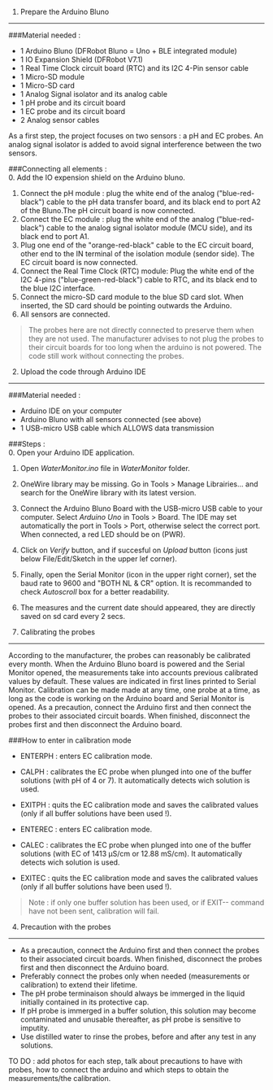 
1. Prepare the Arduino Bluno
----------------------------


###Material needed :
* 1 Arduino Bluno (DFRobot Bluno = Uno + BLE integrated module)
* 1 IO Expansion Shield (DFRobot V7.1)
* 1 Real Time Clock circuit board (RTC) and its I2C 4-Pin sensor cable
* 1 Micro-SD module
* 1 Micro-SD card
* 1 Analog Signal isolator and its analog cable
* 1 pH probe and its circuit board
* 1 EC probe and its circuit board
* 2 Analog sensor cables

As a first step, the project focuses on two sensors : a pH and EC probes. An analog signal isolator is added to avoid signal interference between the two sensors.

###Connecting all elements :  
0. Add the IO expension shield on the Arduino bluno.  
1. Connect the pH module : plug the white end of the analog ("blue-red-black") cable to the pH data transfer board, and its black end to port A2 of the Bluno.The pH circuit board is now connected.  
2. Connect the EC module : plug the white end of the analog ("blue-red-black") cable to the analog signal isolator module (MCU side), and its black end to port A1.  
3. Plug one end of the "orange-red-black" cable to the EC circuit board, other end to the IN terminal of the isolation module (sendor side). The EC circuit board is now connected.  
4. Connect the Real Time Clock (RTC) module: Plug the white end of the I2C 4-pins ("blue-green-red-black") cable to RTC, and its black end to the blue I2C interface.  
5. Connect the micro-SD card module to the blue SD card slot. When inserted, the SD card should be pointing outwards the Arduino.  
6. All sensors are connected.

> The probes here are not directly connected to preserve them when they are not used. The manufacturer advises to not plug the probes to their circuit boards for too long when the arduino is not powered. The code still work without connecting the probes.

2. Upload the code through Arduino IDE
--------------------------------------

###Material needed :
* Arduino IDE on your computer
* Arduino Bluno with all sensors connected (see above)
* 1 USB-micro USB cable which ALLOWS data transmission


###Steps :  
0. Open your Arduino IDE application.  
1. Open *WaterMonitor.ino* file in *WaterMonitor* folder.  
2. OneWire library may be missing. Go in Tools > Manage Librairies... and search for the OneWire library with its latest version.   
3. Connect the Arduino Bluno Board with the USB-micro USB cable to your computer. Select *Arduino Uno* in Tools > Board. The IDE may set automatically the port in Tools > Port, otherwise select the correct port. When connected, a red LED should be on (PWR).
4. Click on *Verify* button, and if succesful on *Upload* button (icons just below File/Edit/Sketch in the upper lef corner).  
5. Finally, open the Serial Monitor (icon in the upper right corner), set the baud rate to 9600 and "BOTH NL & CR" option. It is recommanded to check *Autoscroll* box for a better readability.  
6. The measures and the current date should appeared, they are directly saved on sd card every 2 secs.  

3. Calibrating the probes
-------------------------

According to the manufacturer, the probes can reasonably be calibrated every month. When the Arduino Bluno board is powered and the Serial Monitor opened, the measurements take into accounts previous calibrated values by default. These values are indicated in first lines printed to Serial Monitor. Calibration can be made made at any time, one probe at a time, as long as the code is working on the Arduino board and Serial Monitor is opened. As a precaution, connect the Arduino first and then connect the probes to their associated circuit boards. When finished, disconnect the probes first and then disconnect the Arduino board.

###How to enter in calibration mode

* ENTERPH : enters EC calibration mode.  
* CALPH : calibrates the EC probe when plunged into one of the buffer solutions (with pH of 4 or 7). It automatically detects wich solution is used.  
* EXITPH : quits the EC calibration mode and saves the calibrated values (only if all buffer solutions have been used !).  

* ENTEREC : enters EC calibration mode.  
* CALEC : calibrates the EC probe when plunged into one of the buffer solutions (with EC of 1413 µS/cm or 12.88 mS/cm). It automatically detects wich solution is used.  
* EXITEC : quits the EC calibration mode and saves the calibrated values (only if all buffer solutions have been used !).  

> Note : if only one buffer solution has been used, or if EXIT-- command have not been sent, calibration will fail.  

4. Precaution with the probes
-----------------------------

* As a precaution, connect the Arduino first and then connect the probes to their associated circuit boards. When finished, disconnect the probes first and then disconnect the Arduino board.  
* Preferably connect the probes only when needed (measurements or calibration) to extend their lifetime.  
* The pH probe terminaison should always be immerged in the liquid initially contained in its protective cap.  
* If pH probe is immerged in a buffer solution, this solution may become contaminated and unusable thereafter, as pH probe is sensitive to imputity.   
* Use distilled water to rinse the probes, before and after any test in any solutions.


TO DO : add photos for each step, talk about precautions to have with probes, how to connect the arduino and which steps to obtain the measurements/the calibration.

